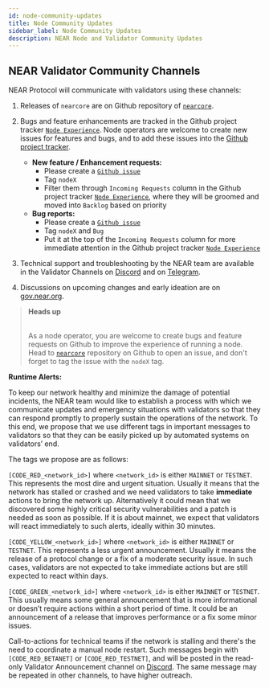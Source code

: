```yaml
---
id: node-community-updates
title: Node Community Updates
sidebar_label: Node Community Updates
description: NEAR Node and Validator Community Updates
---
```


## NEAR Validator Community Channels

NEAR Protocol will communicate with validators using these channels:

1. Releases of `nearcore` are on Github repository of [`nearcore`](https://github.com/near/nearcore/issues).

2. Bugs and feature enhancements are tracked in the Github project tracker [`Node Experience`](https://github.com/orgs/near/projects/18). Node operators are welcome to create new issues for features and bugs, and to add these issues into the [Github project tracker](https://github.com/orgs/near/projects/18).
    - **New feature / Enhancement requests:**  
        - Please create a [`Github issue`](https://github.com/near/nearcore/issues)
        - Tag `nodeX`
        - Filter them through `Incoming Requests` column in the Github project tracker [`Node Experience`](https://github.com/orgs/near/projects/18), where they will be groomed and moved into `Backlog` based on priority
    - **Bug reports:**
        - Please create a [`Github issue`](https://github.com/near/nearcore/issues)
        - Tag `nodeX` and `Bug`
        - Put it at the top of the `Incoming Requests` column for more immediate attention in the Github project tracker [`Node Experience`](https://github.com/orgs/near/projects/18)

3. Technical support and troubleshooting by the NEAR team are available in the Validator Channels on [Discord](https://discord.gg/ZMPr3VB) and on [Telegram](https://t.me/near_validators).

4. Discussions on upcoming changes and early ideation are on [gov.near.org](https://gov.near.org/c/staking-delegation/5).


<blockquote class="info">
<strong>Heads up</strong><br><br>

As a node operator, you are welcome to create bugs and feature requests on Github to improve the experience of running a node. Head to [`nearcore`](https://github.com/near/nearcore/issues) repository on Github to open an issue, and don't forget to tag the issue with the `nodeX` tag.

</blockquote>



**Runtime Alerts:**

To keep our network healthy and minimize the damage of potential incidents, the NEAR team would like to establish a process with which we communicate updates and emergency situations with validators so that they can respond promptly to properly sustain the operations of the network. To this end, we propose that we use different tags in important messages to validators so that they can be easily picked up by automated systems on validators’ end.

The tags we propose are as follows:

`[CODE_RED_<network_id>]` where `<network_id>` is either `MAINNET` or `TESTNET`. This represents the most dire and urgent situation. Usually it means that the network has stalled or crashed and we need validators to take **immediate** actions to bring the network up. Alternatively it could mean that we discovered some highly critical security vulnerabilities and a patch is needed as soon as possible. If it is about mainnet, we expect that validators will react immediately to such alerts, ideally within 30 minutes.

`[CODE_YELLOW_<network_id>]` where `<network_id>` is either `MAINNET` or `TESTNET`. This represents a less urgent announcement. Usually it means the release of a protocol change or a fix of a moderate security issue. In such cases, validators are not expected to take immediate actions but are still expected to react within days.

`[CODE_GREEN_<network_id>]` where `<network_id>` is either `MAINNET` or `TESTNET`. This usually means some general announcement that is more informational or doesn’t require actions within a short period of time. It could be an announcement of a release that improves performance or a fix some minor issues.


Call-to-actions for technical teams if the network is stalling and there's the need to coordinate a manual node restart. Such messages begin with `[CODE_RED_BETANET]` or `[CODE_RED_TESTNET]`, and will be posted in the read-only Validator Announcement channel on [Discord](https://discord.gg/xsrHaCb). The same message may be repeated in other channels, to have higher outreach.
